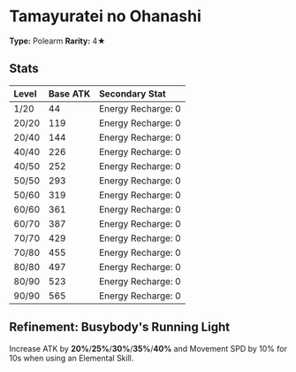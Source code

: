 # Tamayuratei no Ohanashi

**Type:** Polearm
**Rarity:** 4★

## Stats

| Level | Base ATK | Secondary Stat |
| :--- | :--- | :--- |
| 1/20 | 44 | Energy Recharge: 0 |
| 20/20 | 119 | Energy Recharge: 0 |
| 20/40 | 144 | Energy Recharge: 0 |
| 40/40 | 226 | Energy Recharge: 0 |
| 40/50 | 252 | Energy Recharge: 0 |
| 50/50 | 293 | Energy Recharge: 0 |
| 50/60 | 319 | Energy Recharge: 0 |
| 60/60 | 361 | Energy Recharge: 0 |
| 60/70 | 387 | Energy Recharge: 0 |
| 70/70 | 429 | Energy Recharge: 0 |
| 70/80 | 455 | Energy Recharge: 0 |
| 80/80 | 497 | Energy Recharge: 0 |
| 80/90 | 523 | Energy Recharge: 0 |
| 90/90 | 565 | Energy Recharge: 0 |

## Refinement: Busybody's Running Light

Increase ATK by **20%**/**25%**/**30%**/**35%**/**40%** and Movement SPD by 10% for 10s when using an Elemental Skill.

